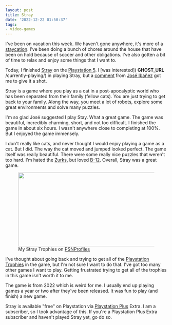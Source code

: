 ```yaml
---
layout: post
title: Stray
date: '2022-12-22 01:50:37'
tags:
- video-games
---
```


I've been on vacation this week. We haven't gone anywhere, it's more of a [staycation](https://en.wikipedia.org/wiki/Staycation). I've been doing a bunch of chores around the house that have been on hold because of soccer and other obligations. I've also gotten a bit of time to relax and enjoy some things that I want to.

Today, I finished [Stray](https://stray.game) on the [Playstation 5](https://www.playstation.com/en-us/ps5/). I [was interested]( __GHOST_URL__ /currently-playing/) in playing Stray, but a [comment](https://mastodon.social/@Llokalla/109396143069427790) from [José Ibañez](https://mastodon.social/@Llokalla) got me to give it a shot.

Stray is a game where you play as a cat in a post-apocalyptic world who has been separated from their family (fellow cats). You are just trying to get back to your family. Along the way, you meet a lot of robots, explore some great environments and solve many puzzles.

I'm so glad José suggested I play Stay. What a great game. The game was beautiful, incredibly charming, short, and not too difficult. I finished the game in about six hours. I wasn't anywhere close to completing at 100%. But I enjoyed the game immensely.

I don't really like cats, and never thought I would enjoy playing a game as a cat. But I did. The way the cat moved and jumped looked perfect. The game itself was really beautiful. There were some really nice puzzles that weren't too hard. I'm hated the [Zurks](https://stray.fandom.com/wiki/Zurks), but loved [B-12](https://stray.fandom.com/wiki/B-12). Overall, Stray was a great game.

<figure class="kg-card kg-image-card kg-card-hascaption"><img src="https://digitalpress.fra1.cdn.digitaloceanspaces.com/hfheij5/2022/12/Screenshot-2022-12-21-at-8.35.33-PM.png" class="kg-image" alt loading="lazy" width="1694" height="230"><figcaption>My Stray Trophies on <a href="https://psnprofiles.com/">PSNProfiles</a></figcaption></figure>

I've thought about going back and trying to get all of the [Playstation Trophies](https://en.wikipedia.org/wiki/PlayStation_Network#Trophies) in the game, but I'm not sure I want to do that. I've got too many other games I want to play. Getting frustrated trying to get all of the trophies in this game isn't worth it to me. &nbsp;

The game is from 2022 which is weird for me. I usually end up playing games a year or two after they've been released. It was fun to play (and finish) a new game.

Stray is available "free" on Playstation via [Playstation Plus](https://www.playstation.com/en-us/ps-plus/) Extra. I am a subscriber, so I took advantage of this. If you're a Playstation Plus Extra subscriber and haven't played Stray yet, go do so.

